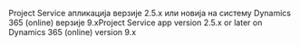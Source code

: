<span data-ttu-id="67629-101">Project Service апликација верзије 2.5.x или новија на систему Dynamics 365 (online) верзије 9.x</span><span class="sxs-lookup"><span data-stu-id="67629-101">Project Service app version 2.5.x or later on Dynamics 365 (online) version 9.x</span></span>
